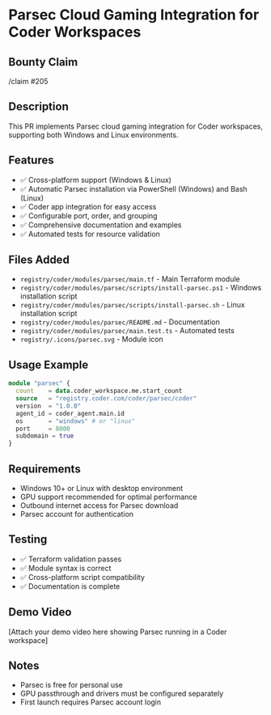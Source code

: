 # Parsec Cloud Gaming Integration for Coder Workspaces

## Bounty Claim
/claim #205

## Description
This PR implements Parsec cloud gaming integration for Coder workspaces, supporting both Windows and Linux environments.

## Features
- ✅ Cross-platform support (Windows & Linux)
- ✅ Automatic Parsec installation via PowerShell (Windows) and Bash (Linux)
- ✅ Coder app integration for easy access
- ✅ Configurable port, order, and grouping
- ✅ Comprehensive documentation and examples
- ✅ Automated tests for resource validation

## Files Added
- `registry/coder/modules/parsec/main.tf` - Main Terraform module
- `registry/coder/modules/parsec/scripts/install-parsec.ps1` - Windows installation script
- `registry/coder/modules/parsec/scripts/install-parsec.sh` - Linux installation script
- `registry/coder/modules/parsec/README.md` - Documentation
- `registry/coder/modules/parsec/main.test.ts` - Automated tests
- `registry/.icons/parsec.svg` - Module icon

## Usage Example
```tf
module "parsec" {
  count    = data.coder_workspace.me.start_count
  source   = "registry.coder.com/coder/parsec/coder"
  version  = "1.0.0"
  agent_id = coder_agent.main.id
  os       = "windows" # or "linux"
  port     = 8000
  subdomain = true
}
```

## Requirements
- Windows 10+ or Linux with desktop environment
- GPU support recommended for optimal performance
- Outbound internet access for Parsec download
- Parsec account for authentication

## Testing
- ✅ Terraform validation passes
- ✅ Module syntax is correct
- ✅ Cross-platform script compatibility
- ✅ Documentation is complete

## Demo Video
[Attach your demo video here showing Parsec running in a Coder workspace]

## Notes
- Parsec is free for personal use
- GPU passthrough and drivers must be configured separately
- First launch requires Parsec account login 